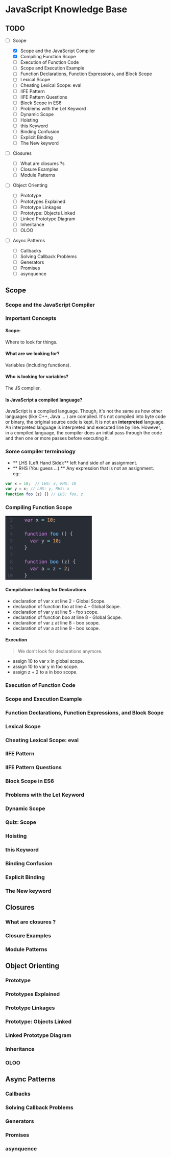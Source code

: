 # JavaScript Knowledge Base

## TODO
- [ ] Scope

	- [x] Scope and the JavaScript Compiler
	- [x] Compiling Function Scope
	- [ ] Execution of Function Code
	- [ ] Scope and Execution Example
	- [ ] Function Declarations, Function Expressions, and Block Scope
	- [ ] Lexical Scope
	- [ ] Cheating Lexical Scope: eval
	- [ ] IIFE Pattern
	- [ ] IIFE Pattern Questions
	- [ ] Block Scope in ES6
	- [ ] Problems with the Let Keyword
	- [ ] Dynamic Scope
	- [ ] Hoisting
	- [ ] this Keyword
	- [ ] Binding Confusion
	- [ ] Explicit Binding
	- [ ] The New keyword

- [ ] Closures

	- [ ] What are closures ?s
	- [ ] Closure Examples
	- [ ] Module Patterns

- [ ] Object Orienting

	- [ ] Prototype
	- [ ] Prototypes Explained
	- [ ] Prototype Linkages
	- [ ] Prototype: Objects Linked
	- [ ] Linked Prototype Diagram
	- [ ] Inheritance
	- [ ] OLOO

- [ ] Async Patterns

	- [ ] Callbacks
	- [ ] Solving Callback Problems
	- [ ] Generators
	- [ ] Promises
	- [ ] asynquence

## Scope

### Scope and the JavaScript Compiler
### Important Concepts

#### Scope:
Where to look for things.

#### What are we looking for?
Variables (including functions).

#### Who is looking for variables?
The JS compiler.

#### Is JavaScript a compiled language?
JavaScript is a compiled language. Though, it's not the same as how other languages (like C++, Java ... ) are compiled. It's not compiled into byte code or binary, the original source code is kept.
It is not an **interpreted** language. An interpreted language is interpreted and executed line by line. However, in a compiled language, the compiler does an initial pass through the code and then one or more passes before executing it.

### Some compiler terminology
- ** LHS (Left Hand Side):** left hand side of an assignment.
- ** RHS (You guess ...):** Any expression that is not an assignment.  
eg:-  
```js
var x = 10;  // LHS: x, RHS: 10
var y = x; // LHS: y, RHS: x
function foo (z) {} // LHS: foo, z
```

### Compiling Function Scope
<img src="https://github.com/siffogh/seif-gifs/raw/master/function-code-snippet.png" height="200px">

#### Compilation: looking for Declarations
- declaration of var x at line 2 - Global Scope.
- declaration of function foo at line 4 - Global Scope.
- declaration of var y at line 5 - foo scope.
- declaration of function boo at line 8 - Global Scope.
- declaration of var z at line 8 - boo scope.
- declaration of var a at line 9 - boo scope.

#### Execution
> We don't look for declarations anymore.

- assign 10 to var x in global scope.
- assign 10 to var y in foo scope.
- assign z + 2 to a in boo scope.

### Execution of Function Code
### Scope and Execution Example
### Function Declarations, Function Expressions, and Block Scope
### Lexical Scope
### Cheating Lexical Scope: eval
### IIFE Pattern
### IIFE Pattern Questions
### Block Scope in ES6
### Problems with the Let Keyword
### Dynamic Scope
### Quiz: Scope
### Hoisting
### this Keyword
### Binding Confusion
### Explicit Binding
### The New keyword

## Closures

### What are closures ?
### Closure Examples
### Module Patterns

## Object Orienting

### Prototype
### Prototypes Explained
### Prototype Linkages
### Prototype: Objects Linked
### Linked Prototype Diagram
### Inheritance
### OLOO

## Async Patterns

### Callbacks
### Solving Callback Problems
### Generators
### Promises
### asynquence
